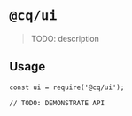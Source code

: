 # `@cq/ui`

> TODO: description

## Usage

```
const ui = require('@cq/ui');

// TODO: DEMONSTRATE API
```
